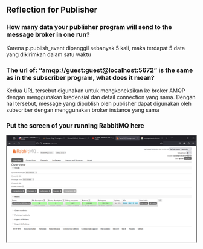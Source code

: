 ## Reflection for Publisher

### How many data your publisher program will send to the message broker in one run?
Karena p.publish_event dipanggil sebanyak 5 kali, maka terdapat 5 data yang dikirimkan dalam satu waktu

### The url of: “amqp://guest:guest@localhost:5672” is the same as in the subscriber program, what does it mean?
Kedua URL tersebut digunakan untuk mengkoneksikan ke broker AMQP dengan menggunakan kredensial dan detail connection yang sama. Dengan hal tersebut, message yang dipublish oleh publisher dapat digunakan oleh subscriber dengan menggunakan broker instance yang sama

### Put the screen of your running RabbitMQ here
![alt text](image.png)

